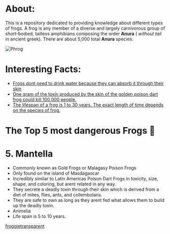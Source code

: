 # About:
This is a repository dedicated to providing knowledge about different types of frogs. A frog is any member of a diverse and largely carnivorous group of short-bodied, tailless amphibians composing the order **Anura** ( *without tail* in ancient greek). There are about 5,000 total **Anura** species. 


![Phrog](https://i.kym-cdn.com/photos/images/newsfeed/001/488/258/74e.gif)

# Interesting Facts:
- [Frogs dont need to drink water because they can absorb it through their skin](https://onekindplanet.org/animal/frog/)
- [One gram of the toxin produced by the skin of the golden poison dart frog could kill 100,000 people.](https://www.smithsonianmag.com/science-nature/14-fun-facts-about-frogs-180947089/)
- [The lifespan of a frog is 1 to 30 years. The exact length of time depends on the species of frog.](http://justfunfacts.com/interesting-facts-about-frogs/)

# The Top 5 most dangerous Frogs :frog:

# 5. Mantella
- Commonly known as Gold Frogs or Malagasy Poison Frogs
- Only found on the island of Masdagascar
- Incredibly similar to Latin Americas Poison Dart Frogs in toxicity, size, shape, and coloring, but arent related in any way.
- They secrete a deadly toxin through their skin which is derived from a diet of mites, flies, ants, and collembolans.
- They are safe to own as long as they arent fed what allows them to build up the deadly toxin.
- Animelia
- Life span is 5 to 10 years.

[froggietransparent](c:\Users\Gabe\Documents\GitHub\FavoriteRecipe\Free-For-All\Pictures\froggietransparent.png)